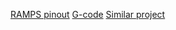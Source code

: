 [RAMPS pinout](http://reprap.org/mediawiki/images/c/ca/Arduinomega1-4connectors.png)
[G-code](https://ru.wikipedia.org/wiki/G-code)
[Similar project](https://mysku.ru/blog/aliexpress/40000.html)
